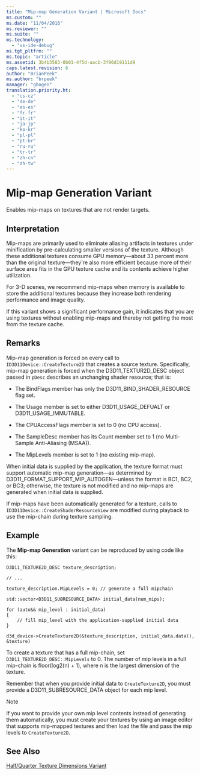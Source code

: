 ```yaml
---
title: "Mip-map Generation Variant | Microsoft Docs"
ms.custom: ""
ms.date: "11/04/2016"
ms.reviewer: ""
ms.suite: ""
ms.technology: 
  - "vs-ide-debug"
ms.tgt_pltfrm: ""
ms.topic: "article"
ms.assetid: 3b4b3583-0b01-4f5d-aacb-3f96d19111d9
caps.latest.revision: 6
author: "BrianPeek"
ms.author: "brpeek"
manager: "ghogen"
translation.priority.ht: 
  - "cs-cz"
  - "de-de"
  - "es-es"
  - "fr-fr"
  - "it-it"
  - "ja-jp"
  - "ko-kr"
  - "pl-pl"
  - "pt-br"
  - "ru-ru"
  - "tr-tr"
  - "zh-cn"
  - "zh-tw"
---
```

# Mip-map Generation Variant
Enables mip-maps on textures that are not render targets.  
  
## Interpretation  
 Mip-maps are primarily used to eliminate aliasing artifacts in textures under minification by pre-calculating smaller versions of the texture. Although these additional textures consume GPU memory—about 33 percent more than the original texture—they're also more efficient because more of their surface area fits in the GPU texture cache and its contents achieve higher utilization.  
  
 For 3-D scenes, we recommend mip-maps when memory is available to store the additional textures because they increase both rendering performance and image quality.  
  
 If this variant shows a significant performance gain, it indicates that you are using textures without enabling mip-maps and thereby not getting the most from the texture cache.  
  
## Remarks  
 Mip-map generation is forced on every call to `ID3D11Device::CreateTexture2D` that creates a source texture. Specifically, mip-map generation is forced when the D3D11_TEXTUR2D_DESC object passed in `pDesc` describes an unchanging shader resource; that is:  
  
-   The BindFlags member has only the D3D11_BIND_SHADER_RESOURCE flag set.  
  
-   The Usage member is set to either D3D11_USAGE_DEFUALT or D3D11_USAGE_IMMUTABLE.  
  
-   The CPUAccessFlags member is set to 0 (no CPU access).  
  
-   The SampleDesc member has its Count member set to 1 (no Multi-Sample Anti-Aliasing (MSAA)).  
  
-   The MipLevels member is set to 1 (no existing mip-map).  
  
 When initial data is supplied by the application, the texture format must support automatic mip-map generation—as determined by D3D11_FORMAT_SUPPORT_MIP_AUTOGEN—unless the format is BC1, BC2, or BC3; otherwise, the texture is not modified and no mip-maps are generated when initial data is supplied.  
  
 If mip-maps have been automatically generated for a texture, calls to `ID3D11Device::CreateShaderResourceView` are modified during playback to use the mip-chain during texture sampling.  
  
## Example  
 The **Mip-map Generation** variant can be reproduced by using code like this:  
  
```  
D3D11_TEXTURE2D_DESC texture_description;  
  
// ...  
  
texture_description.MipLevels = 0; // generate a full mipchain  
  
std::vector<D3D11_SUBRESOURCE_DATA> initial_data(num_mips);  
  
for (auto&& mip_level : initial_data)  
{  
    // fill mip_level with the application-supplied initial data  
}  
  
d3d_device->CreateTexture2D(&texture_description, initial_data.data(), &texture)  
```  
  
 To create a texture that has a full mip-chain, set `D3D11_TEXTURE2D_DESC::MipLevels` to 0. The number of mip levels in a full mip-chain is floor(log2(n) + 1), where n is the largest dimension of the texture.  
  
 Remember that when you provide initial data to `CreateTexture2D`, you must provide a D3D11_SUBRESOURCE_DATA object for each mip level.  
  
> [!NOTE]
>  If you want to provide your own mip level contents instead of generating them automatically, you must create your textures by using an image editor that supports mip-mapped textures and then load the file and pass the mip levels to `CreateTexture2D`.  
  
## See Also  
 [Half/Quarter Texture Dimensions Variant](../../debugger/half-quarter-texture-dimensions-variant.md)